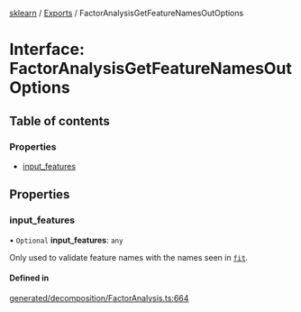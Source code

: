 [sklearn](../readme.md) / [Exports](../modules.md) / FactorAnalysisGetFeatureNamesOutOptions

# Interface: FactorAnalysisGetFeatureNamesOutOptions

## Table of contents

### Properties

- [input\_features](FactorAnalysisGetFeatureNamesOutOptions.md#input_features)

## Properties

### input\_features

• `Optional` **input\_features**: `any`

Only used to validate feature names with the names seen in [`fit`](#sklearn.decomposition.FactorAnalysis.fit "sklearn.decomposition.FactorAnalysis.fit").

#### Defined in

[generated/decomposition/FactorAnalysis.ts:664](https://github.com/transitive-bullshit/scikit-learn-ts/blob/367336a/packages/sklearn/src/generated/decomposition/FactorAnalysis.ts#L664)
